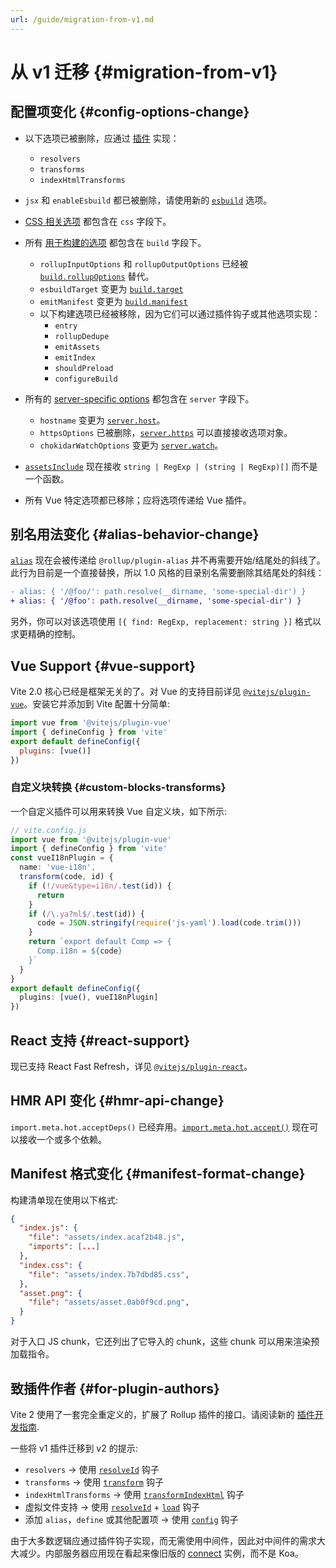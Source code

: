 ```yaml
---
url: /guide/migration-from-v1.md
---
```

# 从 v1 迁移 {#migration-from-v1}

## 配置项变化 {#config-options-change}

* 以下选项已被删除，应通过 [插件](./api-plugin) 实现：

  * `resolvers`
  * `transforms`
  * `indexHtmlTransforms`

* `jsx` 和 `enableEsbuild` 都已被删除，请使用新的 [`esbuild`](/config/#esbuild) 选项。

* [CSS 相关选项](/config/#css-modules) 都包含在 `css` 字段下。

* 所有 [用于构建的选项](/config/#build-options) 都包含在 `build` 字段下。

  * `rollupInputOptions` 和 `rollupOutputOptions` 已经被 [`build.rollupOptions`](/config/#build-rollupoptions) 替代。
  * `esbuildTarget` 变更为 [`build.target`](/config/#build-target)
  * `emitManifest` 变更为 [`build.manifest`](/config/#build-manifest)
  * 以下构建选项已经被移除，因为它们可以通过插件钩子或其他选项实现：
    * `entry`
    * `rollupDedupe`
    * `emitAssets`
    * `emitIndex`
    * `shouldPreload`
    * `configureBuild`

* 所有的 [server-specific options](/config/#server-options) 都包含在 `server` 字段下。

  * `hostname` 变更为 [`server.host`](/config/#server-host)。
  * `httpsOptions` 已被删除，[`server.https`](/config/#server-https) 可以直接接收选项对象。
  * `chokidarWatchOptions` 变更为 [`server.watch`](/config/#server-watch)。

* [`assetsInclude`](/config/#assetsinclude) 现在接收 `string | RegExp | (string | RegExp)[]` 而不是一个函数。

* 所有 Vue 特定选项都已移除；应将选项传递给 Vue 插件。

## 别名用法变化 {#alias-behavior-change}

[`alias`](/config/#resolve-alias) 现在会被传递给 `@rollup/plugin-alias` 并不再需要开始/结尾处的斜线了。此行为目前是一个直接替换，所以 1.0 风格的目录别名需要删除其结尾处的斜线：

```diff
- alias: { '/@foo/': path.resolve(__dirname, 'some-special-dir') }
+ alias: { '/@foo': path.resolve(__dirname, 'some-special-dir') }
```

另外，你可以对该选项使用 `[{ find: RegExp, replacement: string }]` 格式以求更精确的控制。

## Vue Support {#vue-support}

Vite 2.0 核心已经是框架无关的了。对 Vue 的支持目前详见 [`@vitejs/plugin-vue`](https://github.com/vitejs/vite/tree/main/packages/plugin-vue)。安装它并添加到 Vite 配置十分简单:

```js
import vue from '@vitejs/plugin-vue'
import { defineConfig } from 'vite'
export default defineConfig({
  plugins: [vue()]
})
```

### 自定义块转换 {#custom-blocks-transforms}

一个自定义插件可以用来转换 Vue 自定义块，如下所示:

```ts
// vite.config.js
import vue from '@vitejs/plugin-vue'
import { defineConfig } from 'vite'
const vueI18nPlugin = {
  name: 'vue-i18n',
  transform(code, id) {
    if (!/vue&type=i18n/.test(id)) {
      return
    }
    if (/\.ya?ml$/.test(id)) {
      code = JSON.stringify(require('js-yaml').load(code.trim()))
    }
    return `export default Comp => {
      Comp.i18n = ${code}
    }`
  }
}
export default defineConfig({
  plugins: [vue(), vueI18nPlugin]
})
```

## React 支持 {#react-support}

现已支持 React Fast Refresh，详见 [`@vitejs/plugin-react`](https://github.com/vitejs/vite-plugin-react/tree/main/packages/plugin-react)。

## HMR API 变化 {#hmr-api-change}

`import.meta.hot.acceptDeps()` 已经弃用。[`import.meta.hot.accept()`](./api-hmr#hot-accept-deps-cb) 现在可以接收一个或多个依赖。

## Manifest 格式变化 {#manifest-format-change}

构建清单现在使用以下格式:

```json
{
  "index.js": {
    "file": "assets/index.acaf2b48.js",
    "imports": [...]
  },
  "index.css": {
    "file": "assets/index.7b7dbd85.css",
  },
  "asset.png": {
    "file": "assets/asset.0ab0f9cd.png",
  }
}
```

对于入口 JS chunk，它还列出了它导入的 chunk，这些 chunk 可以用来渲染预加载指令。

## 致插件作者 {#for-plugin-authors}

Vite 2 使用了一套完全重定义的，扩展了 Rollup 插件的接口。请阅读新的 [插件开发指南](./api-plugin).

一些将 v1 插件迁移到 v2 的提示:

* `resolvers` -> 使用 [`resolveId`](https://cn.rollupjs.org/guide/en/#resolveid) 钩子
* `transforms` -> 使用 [`transform`](https://cn.rollupjs.org/guide/en/#transform) 钩子
* `indexHtmlTransforms` -> 使用 [`transformIndexHtml`](./api-plugin#transformindexhtml) 钩子
* 虚拟文件支持 -> 使用 [`resolveId`](https://cn.rollupjs.org/guide/en/#resolveid) + [`load`](https://cn.rollupjs.org/guide/en/#load) 钩子
* 添加 `alias`，`define` 或其他配置项 -> 使用 [`config`](./api-plugin#config) 钩子

由于大多数逻辑应通过插件钩子实现，而无需使用中间件，因此对中间件的需求大大减少。内部服务器应用现在看起来像旧版的 [connect](https://github.com/senchalabs/connect) 实例，而不是 Koa。
